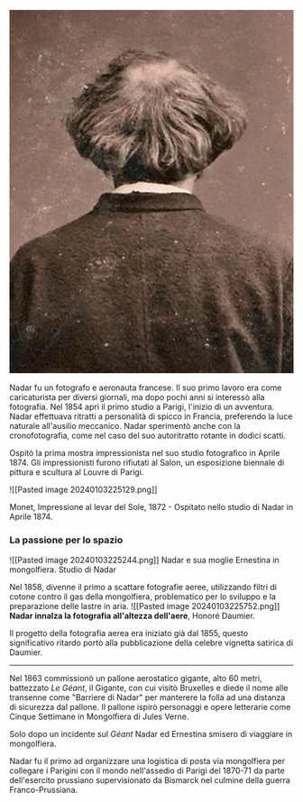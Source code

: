 
![Autoritratto di Nadar](Nadar_autoportrait_tournant.gif)

Nadar fu un fotografo e aeronauta francese. Il suo primo lavoro era come caricaturista per diversi giornali, ma dopo pochi anni si interessò alla fotografia. Nel 1854 aprì il primo studio a Parigi, l'inizio di un avventura. Nadar effettuava ritratti a personalità di spicco in Francia, preferendo la luce naturale all'ausilio meccanico. Nadar sperimentò anche con la cronofotografia, come nel caso del suo autoritratto rotante in dodici scatti. 

Ospitò la prima mostra impressionista nel suo studio fotografico in Aprile 1874. Gli impressionisti furono rifiutati al Salon, un esposizione biennale di pittura e scultura al Louvre di Parigi. 

![[Pasted image 20240103225129.png]]

Monet, Impressione al levar del Sole, 1872 - Ospitato nello studio di Nadar in Aprile 1874.
### La passione per lo spazio

![[Pasted image 20240103225244.png]]
Nadar e sua moglie Ernestina in mongolfiera. Studio di Nadar

Nel 1858, divenne il primo a scattare fotografie aeree, utilizzando filtri di cotone contro il gas della mongolfiera, problematico per lo sviluppo e la preparazione delle lastre in aria.
![[Pasted image 20240103225752.png]]
**Nadar innalza la fotografia all'altezza dell'aere**, Honoré Daumier.

Il progetto della fotografia aerea era iniziato già dal 1855, questo significativo ritardo portò alla pubblicazione della celebre vignetta satirica di Daumier.

---


Nel 1863 commissionò un pallone aerostatico gigante, alto 60 metri, battezzato *Le Géant*, il Gigante, con cui visitò Bruxelles e diede il nome alle transenne come "Barriere di Nadar" per manterere la folla ad una distanza di sicurezza dal pallone. Il pallone ispirò personaggi e opere letterarie come  Cinque Settimane in Mongolfiera di Jules Verne. 

Solo dopo un incidente sul *Géant* Nadar ed Ernestina smisero di viaggiare in mongolfiera. 

Nadar fu il primo ad organizzare una logistica di posta via mongolfiera per collegare i Parigini con il mondo nell'assedio di Parigi del 1870-71 da parte dell'esercito prussiano supervisionato da Bismarck nel culmine della guerra Franco-Prussiana.